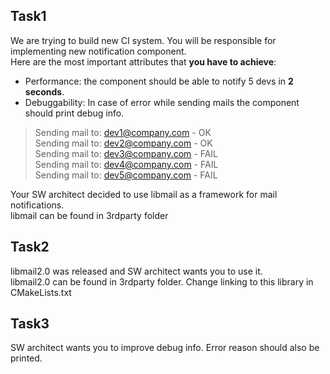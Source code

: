 ## Task1

We are trying to build new CI system. You will be responsible for implementing new notification component.  
Here are the most important attributes that **you have to achieve**:

* Performance: the component should be able to notify 5 devs in **2 seconds**.
* Debuggability: In case of error while sending mails the component should print debug info.

> Sending mail to: dev1@company.com - OK  
> Sending mail to: dev2@company.com - OK  
> Sending mail to: dev3@company.com - FAIL  
> Sending mail to: dev4@company.com - FAIL  
> Sending mail to: dev5@company.com - FAIL  

Your SW architect decided to use libmail as a framework for mail notifications.  
libmail can be found in 3rdparty folder

## Task2

libmail2.0 was released and SW architect wants you to use it.  
libmail2.0 can be found in 3rdparty folder.
Change linking to this library in CMakeLists.txt

## Task3

SW architect wants you to improve debug info. Error reason should also be printed.
